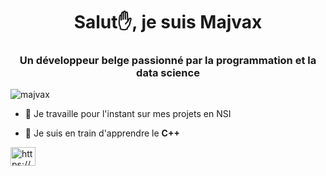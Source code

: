 <h1 align="center">Salut✋, je suis Majvax</h1>
<h3 align="center">Un développeur belge passionné par la programmation et la data science</h3>

<p align="left"> <img src="https://komarev.com/ghpvc/?username=majvax&label=Profile%20views&color=0e75b6&style=flat" alt="majvax" /> </p>

- 🔭 Je travaille pour l'instant sur mes projets en NSI


- 🌱 Je suis en train d'apprendre le **C++**

<p align="left">
 
<a href="https://www.youtube.com/c/https://www.youtube.com/channel/ucm1h9gi53oqjtsjj63dltzw" target="blank"><img align="center" src="https://raw.githubusercontent.com/rahuldkjain/github-profile-readme-generator/master/src/images/icons/Social/youtube.svg" alt="https://www.youtube.com/channel/ucm1h9gi53oqjtsjj63dltzw" height="30" width="40" /></a>
</p>

